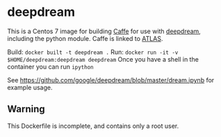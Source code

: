 deepdream
=========

This is a Centos 7 image for building [Caffe](http://caffe.berkeleyvision.org/) for use with [deepdream](https://github.com/google/deepdream), including the python module.
Caffe is linked to [ATLAS](http://math-atlas.sourceforge.net/).

Build: `docker built -t deepdream .`
Run: `docker run -it -v $HOME/deepdream:deepdream deepdream`
Once you have a shell in the container you can run `ipython`

See https://github.com/google/deepdream/blob/master/dream.ipynb for example usage.

Warning
-------

This Dockerfile is incomplete, and contains only a root user.

